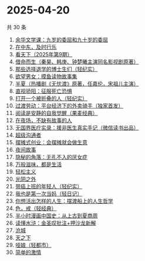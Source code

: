 # 2025-04-20

共 30 条

<!-- BEGIN WEREAD -->
<!-- 最后更新时间 2025-04-20 17:11:05 +0800 -->
1. [余华文学课：九岁的委屈和九十岁的委屈](https://weread.qq.com/web/bookDetail/4cc32cb0813ab9d79g011dfe)
1. [在中东，及时行乐](https://weread.qq.com/web/bookDetail/3a632b20813ab9d8ag0140be)
1. [看天下（2025年第9期）](https://weread.qq.com/web/bookDetail/77a321a0813ab9dd9g018ae4)
1. [借命而生（秦昊、韩庚、钟楚曦主演同名影视剧原著）](https://weread.qq.com/web/bookDetail/72032f2071645d9d720f710)
1. [那些选择退学的博士生们（轻纪实）](https://weread.qq.com/web/bookDetail/7c0322a0813ab9d9fg0108ee)
1. [欲望男女：摸鱼读物故事集](https://weread.qq.com/web/bookDetail/5e6323c0813ab9d99g0124e6)
1. [半夏（热播剧《无忧渡》原著，任嘉伦，宋祖儿主演）](https://weread.qq.com/web/bookDetail/1c2325d0813ab9dbfg018b37)
1. [直视骄阳：征服死亡恐惧](https://weread.qq.com/web/bookDetail/85e32590813ab9d8ag018dd4)
1. [打开一个被折叠的人（轻纪实）](https://weread.qq.com/web/bookDetail/d7f32620813ab9d87g015b37)
1. [过渡劳动：平台经济下的外卖骑手（独家首发）](https://weread.qq.com/web/bookDetail/24432fb0813ab9dc2g015a6b)
1. [阅读是安静的自我觉醒（果麦经典）](https://weread.qq.com/web/bookDetail/86e32d10813ab9d9bg0148b5)
1. [在夜场，不缺有故事的人](https://weread.qq.com/web/bookDetail/d4232960813ab9c90g01357e)
1. [无国界医疗实录：援非医生真实手记（微信读书出品）](https://weread.qq.com/web/bookDetail/ad332060813ab8565g0142f3)
1. [超级沟通者](https://weread.qq.com/web/bookDetail/65632ab0813ab9992g0180d2)
1. [摆摊式创业：会摆摊就会做生意](https://weread.qq.com/web/bookDetail/d1f32840813ab99d2g012788)
1. [夜间故事](https://weread.qq.com/web/bookDetail/ea232ac0813ab9d99g014feb)
1. [隐秘的角落：无孔不入的厌女症](https://weread.qq.com/web/bookDetail/2d932ef0813ab9cedg0170b3)
1. [万般滋味，都是生活](https://weread.qq.com/web/bookDetail/9e032040813ab7038g01392f)
1. [轻松主义](https://weread.qq.com/web/bookDetail/56132d80729a951a561ae48)
1. [光阴之外](https://weread.qq.com/web/bookDetail/72e325c0727d77d472e6ff7)
1. [带癌上班的年轻人（轻纪实）](https://weread.qq.com/web/bookDetail/6ff32740813ab9d6ag016666)
1. [我也是第一次当妈（轻日记）](https://weread.qq.com/web/bookDetail/e0d32d00813ab9d44g0172a3)
1. [你想活出怎样的人生：摆渡船上的人生哲学](https://weread.qq.com/web/bookDetail/ab232db0813ab9c45g010c2e)
1. [色，戒（轻经典）](https://weread.qq.com/web/bookDetail/88f32db07166d35688f637b)
1. [半小时漫画中国史：从上古到夏商周](https://weread.qq.com/web/bookDetail/cd332c50813ab9d8eg01004f)
1. [读懂水浒：金圣叹批注+押沙龙新解](https://weread.qq.com/web/bookDetail/3d432710813ab9cf2g017a0a)
1. [沧城](https://weread.qq.com/web/bookDetail/10e32ff0813ab9c72g019371)
1. [天之下](https://weread.qq.com/web/bookDetail/4de326a0721770aa4de95f4)
1. [哑娘（轻都市）](https://weread.qq.com/web/bookDetail/aa132380813ab9d2eg010f50)
1. [简单的激情](https://weread.qq.com/web/bookDetail/9ac326f0813ab873ag013f59)
<!-- END WEREAD -->